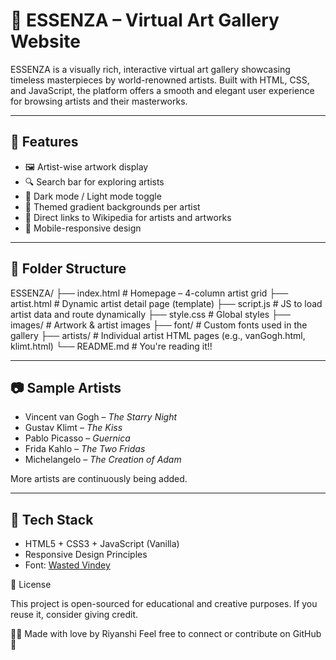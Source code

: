 # 🎨 ESSENZA – Virtual Art Gallery Website

ESSENZA is a visually rich, interactive virtual art gallery showcasing timeless masterpieces by world-renowned artists. Built with HTML, CSS, and JavaScript, the platform offers a smooth and elegant user experience for browsing artists and their masterworks.

---

## 🌟 Features

- 🖼️ Artist-wise artwork display
- 🔍 Search bar for exploring artists
- 🌙 Dark mode / Light mode toggle
- 🎨 Themed gradient backgrounds per artist
- 🔗 Direct links to Wikipedia for artists and artworks
- 📱 Mobile-responsive design

---

## 📁 Folder Structure

ESSENZA/
├── index.html # Homepage – 4-column artist grid
├── artist.html # Dynamic artist detail page (template)
├── script.js # JS to load artist data and route dynamically
├── style.css # Global styles
├── images/ # Artwork & artist images
├── font/ # Custom fonts used in the gallery
├── artists/ # Individual artist HTML pages (e.g., vanGogh.html, klimt.html)
└── README.md # You're reading it!!


---

## 📷 Sample Artists

- Vincent van Gogh – *The Starry Night*
- Gustav Klimt – *The Kiss*
- Pablo Picasso – *Guernica*
- Frida Kahlo – *The Two Fridas*
- Michelangelo – *The Creation of Adam*

More artists are continuously being added.

---

## 🚀 Tech Stack

- HTML5 + CSS3 + JavaScript (Vanilla)
- Responsive Design Principles
- Font: [Wasted Vindey](#)

📄 License

This project is open-sourced for educational and creative purposes. If you reuse it, consider giving credit.

🙋‍♀️ 
Made with love by Riyanshi
Feel free to connect or contribute on GitHub 🌟
